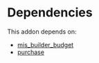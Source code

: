 # Dependencies

This addon depends on:

- [mis_builder_budget](https://github.com/bringout/oca-report)
- [purchase](https://github.com/bringout/oca-ocb-core)
